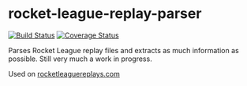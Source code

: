 # rocket-league-replay-parser

[![Build Status](https://travis-ci.org/danielsamuels/rocket-league-replay-parser.svg?branch=develop)](https://travis-ci.org/danielsamuels/rocket-league-replay-parser)
[![Coverage Status](https://coveralls.io/repos/danielsamuels/rocket-league-replay-parser/badge.svg?branch=develop&service=github)](https://coveralls.io/github/danielsamuels/rocket-league-replay-parser?branch=develop)


Parses Rocket League replay files and extracts as much information as possible. Still very much a work in progress.

Used on [rocketleaguereplays.com](http://www.rocketleaguereplays.com)
